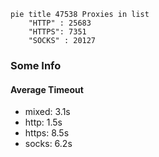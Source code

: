 
```mermaid
pie title 47538 Proxies in list
    "HTTP" : 25683
    "HTTPS": 7351
    "SOCKS" : 20127
```

### Some Info
#### Average Timeout

- mixed: 3.1s
- http: 1.5s
- https: 8.5s
- socks: 6.2s